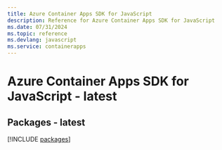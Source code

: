 ```yaml
---
title: Azure Container Apps SDK for JavaScript
description: Reference for Azure Container Apps SDK for JavaScript
ms.date: 07/31/2024
ms.topic: reference
ms.devlang: javascript
ms.service: containerapps
---
```

# Azure Container Apps SDK for JavaScript - latest
## Packages - latest
[!INCLUDE [packages](container-apps-index.md)]